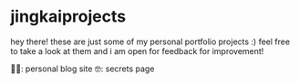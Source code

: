 # jingkaiprojects

hey there! these are just some of my personal portfolio projects :) feel free to take a look at them and i am open for feedback for improvement!

✍🏻: personal blog site
🤓: secrets page 
